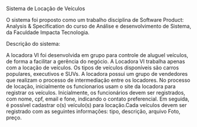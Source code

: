 Sistema de Locação de Veículos

O sistema foi proposto como um trabalho disciplina de Software Product: Analysis & Specification do curso de Análise e desenvolvimento de Sistema, da Faculdade Impacta Tecnologia. 

Descrição do sistema:

A locadora VI foi desenvolvida em grupo para controle de aluguel veículos, de forma a facilitar a gerência do negócio. A Locadora VI trabalha apenas com a locação de veículos. Os tipos de veículos disponíveis são carros populares, executivos e SUVs. A locadora possui um grupo de vendedores que realizam o processo de intermediação entre os locadores. No processo de locação, inicialmente os funcionarios usam o site da locadora para registrar os veículos. Inicialmente, os funcionários devem ser registrados, com nome, cpf, email e fone, indicando o contato preferencial. Em seguida, é possível cadastrar o(s) veículo(s) para locação.Cada veículos devem ser registrado com as seguintes informações: tipo, descrição, arquivo Foto, preço.

